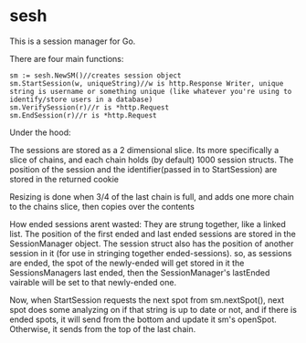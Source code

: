 # sesh

This is a session manager for Go.


There are four main functions:

	sm := sesh.NewSM()//creates session object
	sm.StartSession(w, uniqueString)//w is http.Response Writer, unique string is username or something unique (like whatever you're using to identify/store users in a database)
	sm.VerifySession(r)//r is *http.Request
	sm.EndSession(r)//r is *http.Request


Under the hood:

The sessions are stored as a 2 dimensional slice. Its more specifically a slice
of chains, and each chain holds (by default) 1000 session structs. The position
of the session and the identifier(passed in to StartSession) are stored in the 
returned cookie


Resizing is done when 3/4 of the last chain is full, and adds one more chain to the 
chains slice, then copies over the contents



How ended sessions arent wasted: They are strung together, like a linked list. 
The position of the first ended and last ended sessions are stored in the SessionManager 
object. The session struct also has the position of another session in it (for use in 
stringing together ended-sessions). so, as sessions are ended, the spot of the newly-ended 
will get stored in it the SessionsManagers last ended, then the SessionManager's lastEnded
vairable will be set to that newly-ended one. 

Now, when StartSession requests the next spot from sm.nextSpot(), next spot does some
analyzing on if that string is up to date or not, and if there is ended spots, it will
send from the bottom and update it sm's openSpot. Otherwise, it sends from the top of 
the last chain.



